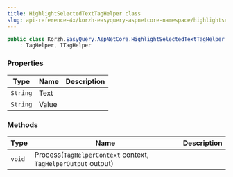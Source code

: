 ```yaml
---
title: HighlightSelectedTextTagHelper class
slug: api-reference-4x/korzh-easyquery-aspnetcore-namespace/highlightselectedtexttaghelper-class
---
```


```csharp
public class Korzh.EasyQuery.AspNetCore.HighlightSelectedTextTagHelper
    : TagHelper, ITagHelper

```

### Properties

| Type | Name | Description | 
| --- | --- | --- | 
| `String` | Text |  | 
| `String` | Value |  | 


### Methods

| Type | Name | Description | 
| --- | --- | --- | 
| `void` | Process(`TagHelperContext` context, `TagHelperOutput` output) |  |